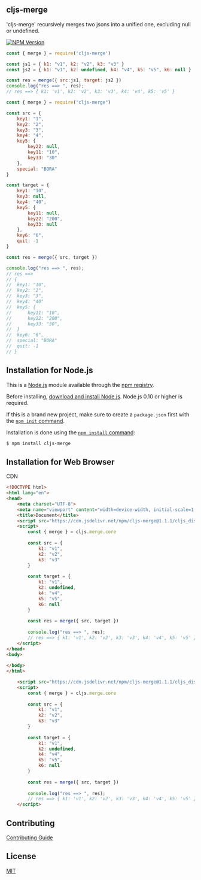 ## cljs-merge
'cljs-merge' recursively merges two jsons into a unified one, excluding null or undefined.

[![NPM Version][npm-image]][npm-url]


```javascript
const { merge } = require('cljs-merge')

const js1 = { k1: "v1", k2: "v2", k3: "v3" }
const js2 = { k1: "v1", k2: undefined, k4: "v4", k5: "v5", k6: null }

const res = merge({ src:js1, target: js2 })
console.log("res ==> ", res);
// res ==> { k1: 'v1', k2: 'v2', k3: 'v3', k4: 'v4', k5: 'v5' }
```

```javascript
const { merge } = require("cljs-merge")

const src = {	
	key1: "1",
	key2: "2",
	key3: "3",
	key4: "4",
	key5: {
		key22: null,
		key11: "10",
		key33: "30"
	},
	special: "BORA"
}

const target = {	
	key1: "10",
	key3: null,
	key4: "40",
	key5: {
		key11: null,
		key22: "200",
		key33: null
	}, 
	key6: "6", 
	quit: -1
}

const res = merge({ src, target })

console.log("res ==> ", res);
// res ==> 
// {	
// 	key1: "10",
// 	key2: "2",
// 	key3: "3",
// 	key4: "40"
//  key5: {
// 		key11: "10", 
// 		key22: "200", 
// 		key33: "30", 
// 	}
// 	key6: "6", 
// 	special: "BORA"
//  quit: -1
// }
```

## Installation for Node.js

This is a [Node.js](https://nodejs.org/en/) module available through the
[npm registry](https://www.npmjs.com/).

Before installing, [download and install Node.js](https://nodejs.org/en/download/).
Node.js 0.10 or higher is required.

If this is a brand new project, make sure to create a `package.json` first with
the [`npm init` command](https://docs.npmjs.com/creating-a-package-json-file).

Installation is done using the
[`npm install` command](https://docs.npmjs.com/getting-started/installing-npm-packages-locally):

```bash
$ npm install cljs-merge
```

## Installation for Web Browser 

CDN

```html
<!DOCTYPE html>
<html lang="en">
<head>
	<meta charset="UTF-8">
	<meta name="viewport" content="width=device-width, initial-scale=1.0">
	<title>Document</title>
	<script src="https://cdn.jsdelivr.net/npm/cljs-merge@1.1.1/cljs_dist/core/web/cljs.js"></script>
	<script>
		const { merge } = cljs.merge.core
		
		const src = {
			k1: "v1",
			k2: "v2",
			k3: "v3"
		}
	
		const target = {
			k1: "v1",
			k2: undefined,
			k4: "v4",
			k5: "v5",
			k6: null
		}
	
		const res = merge({ src, target })
		
		console.log("res ==> ", res);
		// res ==> { k1: 'v1', k2: 'v2', k3: 'v3', k4: 'v4', k5: 'v5' }
	</script>
</head>
<body>
	
</body>
</html>
```

```html
	<script src="https://cdn.jsdelivr.net/npm/cljs-merge@1.1.1/cljs_dist/core/web/cljs.js"></script>
	<script>
		const { merge } = cljs.merge.core
		
		const src = {
			k1: "v1",
			k2: "v2",
			k3: "v3"
		}
	
		const target = {
			k1: "v1",
			k2: undefined,
			k4: "v4",
			k5: "v5",
			k6: null
		}
	
		const res = merge({ src, target })
		
		console.log("res ==> ", res);
		// res ==> { k1: 'v1', k2: 'v2', k3: 'v3', k4: 'v4', k5: 'v5' }
	</script>
```

## Contributing

[Contributing Guide](Contributing.md)

## License

[MIT](LICENSE)

[npm-image]: https://img.shields.io/npm/v/express.svg
[npm-url]: https://npmjs.org/package/express

